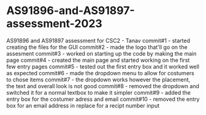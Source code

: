 # AS91896-and-AS91897-assessment-2023
AS91896 and AS91897 assessment for CSC2 - Tanav 
commit#1 - started creating the files for the GUI
commit#2 - made the logo that'll go on the assesment 
commit#3 - worked on starting up the code by making the main page
commit#4 - created the main page and started working on the first few entry pages 
commit#5 - tested out the first entry box and it worked well as expected
commit#6 - made the dropdown menu to allow for costumers to chose items 
commit#7 - the dropdown works however the placement, the text and overall look is not good
commit#8 - removed the dropdown and switched it for a normal textbox to make it simpler 
commit#9 - added the entry box for the costumer adress and email
commit#10 - removed the entry box for an email address in replace for a recipt number input 
